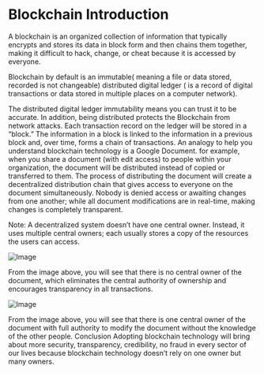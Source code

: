 # Blockchain Introduction

A blockchain is an organized collection of information that typically encrypts and stores its data in block form and then chains them together, making it difficult to hack, change, or cheat because it is accessed by everyone.

Blockchain by default is an immutable( meaning a file or data stored, recorded is not changeable) distributed digital ledger ( is a record of digital transactions or data stored in multiple places on a computer network).

The distributed digital ledger immutability means you can trust it to be accurate. In addition, being distributed protects the Blockchain from network attacks.
Each transaction record on the ledger will be stored in a “block.”
The information in a block is linked to the information in a previous block and, over time, forms a chain of transactions.
An analogy to help you understand blockchain technology is a Google Document. for example, when you share a document (with edit access) to people within your organization, the document will be distributed instead of copied or transferred to them. The process of distributing the document will create a decentralized distribution chain that gives access to everyone on the document simultaneously. Nobody is denied access or awaiting changes from one another; while all document modifications are in real-time, making changes is completely transparent.

Note: A decentralized system doesn’t have one central owner. Instead, it uses multiple central owners; each usually stores a copy of the resources the users can access.

![Image](https://miro.medium.com/max/1400/0*nqurQ8sbZhZifyTS)  

From the image above, you will see that there is no central owner of the document, which eliminates the central authority of ownership and encourages transparency in all transactions.

![Image](https://miro.medium.com/max/1400/0*rVbauzsbZaO7Ddc5)  

From the image above, you will see that there is one central owner of the document with full authority to modify the document without the knowledge of the other people.
Conclusion
Adopting blockchain technology will bring about more security, transparency, credibility, no fraud in every sector of our lives because blockchain technology doesn’t rely on one owner but many owners. 